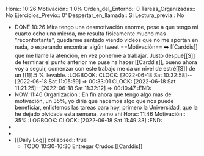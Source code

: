 Hora:: 10:26
Motivación:: 1.0%
Orden_del_Entorno:: 0
Tareas_Organizadas:: No
Ejercicios_Previo:: 0'
Despertar_en_llamada:: Si
Lectura_previa:: No

- DONE 10:26 Mira tengo una desmotivación enorme, pese a que tengo mi cuarto echo una mierda, me resulta físicamente mucho mas "reconfortante", quedarme sentado viendo videos que no me aportan en nada, o esperando encontrar algún tweet ==Motivación==  ➡️ [[Carddis]] que me llame la atención, en vez ponerme a trabajar. Justo despué[[S]] de terminar el punto anterior me puse ha hacer [[Carddis]], bueno ahora voy a seguir, comenzar con este  trabajo me da un nivel de estré[[S]] de un [[1]].5 % llevable.
  :LOGBOOK:
  CLOCK: [2022-06-18 Sat 10:32:58]--[2022-06-18 Sat 11:05:59] =>  00:33:01
  CLOCK: [2022-06-18 Sat 11:21:25]--[2022-06-18 Sat 11:32:12] =>  00:10:47
  :END:
- NOW 11:46 Organización : En fin ahora que tengo algo mas de motivación,  un 35%, yo diría que hacemos algo que nos puede beneficiar, enlistemos las tareas para hoy, primero la Universidad, que la he dejado olvidada esta semana, vamo ahi 
  Hora:: 11:46
  Motivación:: 35%
  :LOGBOOK:
  CLOCK: [2022-06-18 Sat 11:49:33]
  :END:
-
-
- [[Daily Log]]
  collapsed:: true
	- TODO 10:30-10:30  Entregar Crudos [[Carddis]]
